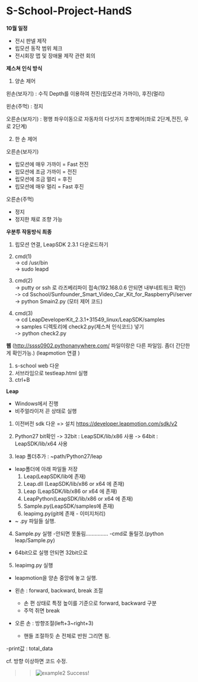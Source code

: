 # S-School-Project-HandS

**10월 일정**
- 전시 판넬 제작
- 립모션 동작 범위 체크  
- 전시회장 맵 및 장애물 제작 관련 회의  
  
**제스쳐 인식 방식**  
1. 양손 제어  
  
왼손(보자기)   : 수직 Depth를 이용하여 전진(립모션과 가까이), 후진(멀리)  

왼손(주먹)     : 정지  

오른손(보자기)  : 평행 좌우이동으로 자동차의 다섯가지 조향제어(좌로 2단계,전진, 우로 2단계)  
  
2. 한 손 제어
  
오른손(보자기)  
- 립모션에 매우 가까이 = Fast 전진  
- 립모션에 조금 가까이 = 전진  
- 립모션에 조금 멀리  =  후진  
- 립모션에 매우 멀리  =  Fast 후진  
  
오른손(주먹)  
- 정지  
- 정지한 채로 조향 가능  
  
**우분투 작동방식 최종**
1. 립모션 연결, LeapSDK 2.3.1 다운로드하기
  
2. cmd(1)   
  -> cd /usr/bin  
  -> sudo leapd
	    
3. cmd(2)   
  -> putty or ssh 로 라즈베리파이 접속(192.168.0.6 안되면 내부네트워크 확인)    
  -> cd Sschool/Sunfounder_Smart_Video_Car_Kit_for_RaspberryPi/server    
  -> python Smain2.py (모터 제어 코드)
	    
4. cmd(3)   
  -> cd LeapDeveloperKit_2.3.1+31549_linux/LeapSDK/samples  
  -> samples 디렉토리에 check2.py(제스쳐 인식코드) 넣기    
  -> python check2.py  
    
**웹**
(http://ssss0902.pythonanywhere.com/ 파일이랑은 다른 파일임. 좀더 간단한게 확인가능.)
(leapmotion 연결 )
1. s-school web 다운
2. 서브라임으로 testleap.html 실행 
3. ctrl+B 
         
**Leap**
- Windows에서 진행
- 비주얼라이저 끈 상태로 실행
1. 이전버전 sdk 다운 => 설치
https://developer.leapmotion.com/sdk/v2

2. Python27 bit확인
-> 32bit : LeapSDK/lib/x86 사용
-> 64bit : LeapSDK/lib/x64 사용

3. leap 폴더추가 : ~path/Python27/leap
- leap폴더에 아래 파일들 저장
	1) Leap(LeapSDK/lib에 존재)
	2) Leap.dll (LeapSDK/lib/x86 or x64 에 존재)
	3) Leap (LeapSDK/lib/x86 or x64 에 존재)
	4) LeapPython(LeapSDK/lib/x86 or x64 에 존재)
	5) Sample.py(LeapSDK/samples에 존재)
	6) leapimg.py(git에 존재 - 이미지처리)
- ~ .py 파일들 실행.

4. Sample.py 실행 
-안되면 못돌림...............
-cmd로 돌릴것.(python leap/Sample.py)
- 64bit으로 실행 안되면 32bit으로 

5. leapimg.py 실행

- leapmotion을 양손 중앙에 놓고 실행.

- 왼손 : forward, backward, break 조절
	-  손 편 상태로 특정 높이를 기준으로 forward, backward 구분
	- 주먹 쥐면 break
- 오른 손 : 방향조절(left+3~right+3)
	- 핸들 조절하듯 손 전체로 반원 그리면 됨.
	
-print값 : total_data 

cf.  방향 이상하면 코드 수정.


>>![example2](https://user-images.githubusercontent.com/36954727/44376796-04f7d280-a535-11e8-8414-cfaa66760738.jpeg)
>>Success!


